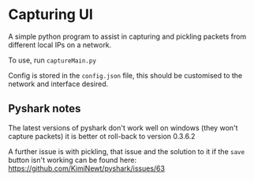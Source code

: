 # Capturing UI

A simple python program to assist in capturing and pickling packets from different local IPs on a network.

To use, run `captureMain.py`

Config is stored in the `config.json` file, this should be customised to the network and interface desired.

## Pyshark notes

The latest versions of pyshark don't work well on windows (they won't capture packets) it is better ot roll-back to version 0.3.6.2

A further issue is with pickling, that issue and the solution to it if the `save` button isn't working can be found here: https://github.com/KimiNewt/pyshark/issues/63